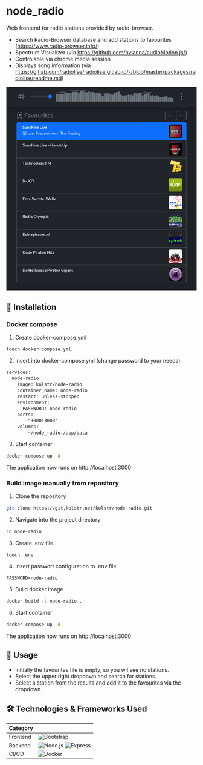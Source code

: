 # node_radio
Web frontend for radio stations provided by radio-browser.

- Search Radio-Browser database and add stations to favourites (https://www.radio-browser.info/)
- Spectrum Visualizer (via https://github.com/hvianna/audioMotion.js/)
- Controlable via chrome media session
- Displays song information (via https://gitlab.com/radiolise/radiolise.gitlab.io/-/blob/master/packages/radiolise/readme.md)

![Projekt Screenshot](screenshot.png)

## 🚀 Installation 

### Docker compose

1. Create docker-compose.yml
```shsh
touch docker-compose.yml
```

2. Insert into docker-compose.yml (change password to your needs):
```
services:
  node-radio:
    image: kolstr/node-radio
    container_name: node-radio
    restart: unless-stopped
    environment:
      PASSWORD: node-radio
    ports:
      - "3000:3000"
    volumes:
      - ~/node_radio:/app/data
```

3. Start container
```sh
docker compose up -d
```
The application now runs on http://localhost:3000

### Build image manually from repository

1. Clone the repository
```sh
git clone https://git.kolstr.net/kolstr/node-radio.git
```

2. Navigate into the project directory
```sh
cd node-radio
```

3. Create .env file
```shsh
touch .env
```

4. Insert passwort configuration to .env file
```
PASSWORD=node-radio
```

5. Build docker image
```sh
docker build -t node-radio .
```

6. Start container
```sh
docker compose up -d
```

The application now runs on http://localhost:3000

## 📖 Usage
- Initially the favourites file is empty, so you wil see no stations.
- Select the upper right dropdown and search for stations. 
- Select a station from the results and add it to the favourites via the dropdown.

## 🛠️ Technologies & Frameworks Used  
| Category     |  |
|-------------|------------|
| Frontend    | ![Bootstrap](https://img.shields.io/badge/Bootstrap-7952B3?style=for-the-badge&logo=bootstrap&logoColor=white) |
| Backend     | ![Node.js](https://img.shields.io/badge/Node.js-43853D?style=for-the-badge&logo=node.js&logoColor=white) ![Express](https://img.shields.io/badge/Express-000000?style=for-the-badge&logo=express&logoColor=white)  |
| CI/CD       | ![Docker](https://img.shields.io/badge/Docker-2496ED?style=for-the-badge&logo=docker&logoColor=white) | 